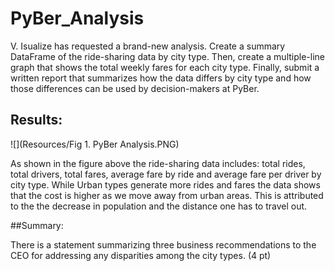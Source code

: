 # PyBer_Analysis

V. Isualize has requested a brand-new analysis. Create a summary DataFrame of the ride-sharing data by city type. Then, create a multiple-line graph that shows the total weekly fares for each city type. Finally, submit a written report that summarizes how the data differs by city type and how those differences can be used by decision-makers at PyBer.


## Results:

![](Resources/Fig 1. PyBer Analysis.PNG)

As shown in the figure above the ride-sharing data includes: total rides, total drivers, total fares, average fare by ride and average fare per driver by city type.  While Urban types generate more rides and fares the data shows that the cost is higher as we move away from urban areas.  This is attributed to the the decrease in population and the distance one has to travel out.

##Summary:

There is a statement summarizing three business recommendations to the CEO for addressing any disparities among the city types. (4 pt)
